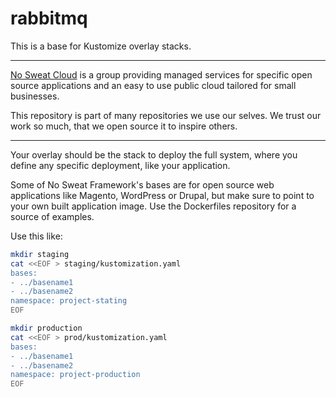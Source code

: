 # rabbitmq

This is a base for Kustomize overlay stacks.

<hr />

[No Sweat Cloud](https://nosweat.cloud) is a group providing managed services for specific open source applications and an easy to use public cloud tailored for small businesses.

This repository is part of many repositories we use our selves. We trust our work so much, that we open source it to inspire others.

<hr />

Your overlay should be the stack to deploy the full system, where you define any specific deployment, like your application.

Some of No Sweat Framework's bases are for open source web applications like Magento, WordPress or Drupal, but make sure to point to your own built application image. Use the Dockerfiles repository for a source of examples.

Use this like:

```bash
mkdir staging
cat <<EOF > staging/kustomization.yaml
bases:
- ../basename1
- ../basename2
namespace: project-stating
EOF

mkdir production
cat <<EOF > prod/kustomization.yaml
bases:
- ../basename1
- ../basename2
namespace: project-production
EOF
```
